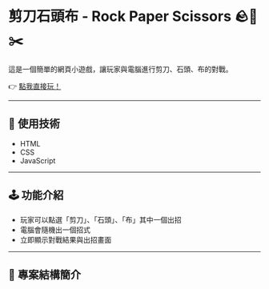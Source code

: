 # 剪刀石頭布 - Rock Paper Scissors 🪨📄✂️

這是一個簡單的網頁小遊戲，讓玩家與電腦進行剪刀、石頭、布的對戰。

👉 [點我直接玩！](https://liao020710.github.io/rock-paper-scissors/)

---

## 🔧 使用技術
- HTML
- CSS
- JavaScript

---

## 🕹️ 功能介紹
- 玩家可以點選「剪刀」、「石頭」、「布」其中一個出招
- 電腦會隨機出一個招式
- 立即顯示對戰結果與出招畫面

---

## 📁 專案結構簡介
